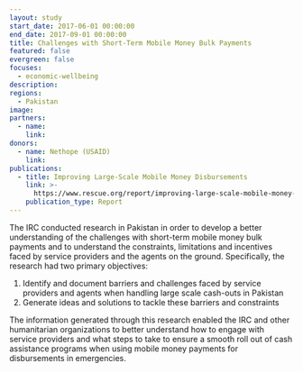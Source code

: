 ```yaml
---
layout: study
start_date: 2017-06-01 00:00:00
end_date: 2017-09-01 00:00:00
title: Challenges with Short-Term Mobile Money Bulk Payments
featured: false
evergreen: false
focuses:
  - economic-wellbeing
description:
regions:
  - Pakistan
image:
partners:
  - name:
    link:
donors:
  - name: Nethope (USAID)
    link:
publications:
  - title: Improving Large-Scale Mobile Money Disbursements
    link: >-
      https://www.rescue.org/report/improving-large-scale-mobile-money-disbursements
    publication_type: Report
---
```


The IRC conducted research in Pakistan in order to develop a better understanding of the challenges with short-term mobile money bulk payments and to understand the constraints, limitations and incentives faced by service providers and the agents on the ground. Specifically, the research had two primary objectives:

1. Identify and document barriers and challenges faced by service providers and agents when handling large scale cash-outs in Pakistan
2. Generate ideas and solutions to tackle these barriers and constraints

The information generated through this research enabled the IRC and other humanitarian organizations to better understand how to engage with service providers and what steps to take to ensure a smooth roll out of cash assistance programs when using mobile money payments for disbursements in emergencies.